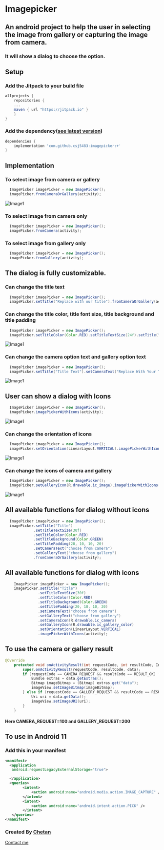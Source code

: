 # Imagepicker

## An android project to help the user in selecting the image from gallery or capturing the image from camera.

### It will show a dialog to choose the option.

## Setup

### Add the Jitpack to your build file

```gradle
allprojects {
    repositories {
	...
	maven { url "https://jitpack.io" }
    }
}
```

### Add the dependency([see latest version](https://jitpack.io/#csj5483/imagepicker))

```gradle
dependencies {
    implementation 'com.github.csj5483:imagepicker:+'
}
```

## Implementation

### To select image from camera or gallery

```Java
  ImagePicker imagePicker = new ImagePicker();
  imagePicker.fromCameraOrGallery(activity);

```

![Image1](https://github.com/csj5483/imagepicker/blob/master/screenshots/output-1.png)

### To select image from camera only

```Java
  ImagePicker imagePicker = new ImagePicker();
  imagePicker.fromCamera(activity);
```

### To select image from gallery only

```Java
  ImagePicker imagePicker = new ImagePicker();
  imagePicker.fromGallery(activity);
```

## The dialog is fully customizable.

### Can change the title text

```Java
  ImagePicker imagePicker = new ImagePicker();
  imagePicker.setTitle("Replace with our title").fromCameraOrGallery(activity);
```

### Can change the title color, title font size, title background and title padding

```Java
  ImagePicker imagePicker = new ImagePicker();
  imagePicker.setTitleColor(Color.RED).setTitleTextSize(24f).setTitle("Replace with our title").fromCameraOrGallery(activity);
```

![Image1](https://github.com/csj5483/imagepicker/blob/master/screenshots/output-3.png)

### Can change the camera option text and gallery option text

```Java
  ImagePicker imagePicker = new ImagePicker();
  imagePicker.setTitle("Title Text").setCameraText("Replace With Your Text").setGalleryText("Replace With Your Text").fromCameraOrGallery(activity);
```

![Image1](https://github.com/csj5483/imagepicker/blob/master/screenshots/output-2.png)

## User can show a dialog with Icons

```Java
  ImagePicker imagePicker = new ImagePicker();
  imagePicker.imagePickerWithIcons(activity);
```

![Image1](https://github.com/csj5483/imagepicker/blob/master/screenshots/output-4.png)

### Can change the orientation of icons

```Java
  ImagePicker imagePicker = new ImagePicker();
  imagePicker.setOrientation(LinearLayout.VERTICAL).imagePickerWithIcons(activity);
```

![Image1](https://github.com/csj5483/imagepicker/blob/master/screenshots/output-5.png)

### Can change the icons of camera and gallery

```Java
  ImagePicker imagePicker = new ImagePicker();
  imagePicker.setGalleryIcon(R.drawable.ic_image).imagePickerWithIcons(activity);
```

![Image1](https://github.com/csj5483/imagepicker/blob/master/screenshots/output-6.png)

## All available functions for dialog without icons

```Java
  ImagePicker imagePicker = new ImagePicker();
  imagePicker.setTitle("Title")
             .setTitleTextSize(30f)
             .setTitleColor(Color.RED)
             .setTitleBackground(Color.GREEN)
             .setTitlePadding(20, 10, 10, 20)
             .setCameraText("choose from camera")
             .setGalleryText("choose from gallery")
             .fromCameraOrGallery(activity);

```

## All available functions for dialog with icons

```Java
    ImagePicker imagePicker = new ImagePicker();
    imagePicker.setTitle("Title")
               .setTitleTextSize(30f)
               .setTitleColor(Color.RED)
               .setTitleBackground(Color.GREEN)
               .setTitlePadding(20, 10, 10, 20)
               .setCameraText("choose from camera")
               .setGalleryText("choose from gallery")
               .setCameraIcon(R.drawable.ic_camera)
               .setGalleryIcon(R.drawable.ic_gallery_color)
               .setOrientation(LinearLayout.VERTICAL)
               .imagePickerWithIcons(activity);
```

## To use the camera or gallery result

```java
@Override
    protected void onActivityResult(int requestCode, int resultCode, Intent data) {
        super.onActivityResult(requestCode, resultCode, data);
        if (requestCode == CAMERA_REQUEST && resultCode == RESULT_OK) {
            Bundle extras = data.getExtras();
            Bitmap imageBitmap = (Bitmap) extras.get("data");
            imageView.setImageBitmap(imageBitmap);
        } else if (requestCode == GALLERY_REQUEST && resultCode == RESULT_OK) {
            Uri uri = data.getData();
            imageView.setImageURI(uri);
        }
    }

```

#### Here CAMERA_REQUEST=100 and GALLERY_REQUEST=200

## To use in Android 11

### Add this in your manifest

```xml
<manifest>
  <application
   android:requestLegacyExternalStorage="true">

  </application>
  <queries>
        <intent>
            <action android:name="android.media.action.IMAGE_CAPTURE" />
        </intent>
        <intent>
            <action android:name="android.intent.action.PICK" />
        </intent>
   </queries>
</manifest>
```

### Created By [Chetan](https://github.com/csj5483)

[Contact me](mailto:csj5483@gmail.com)
